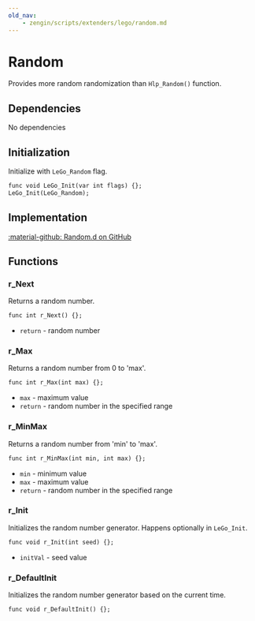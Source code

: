 ```yaml
---
old_nav:
    - zengin/scripts/extenders/lego/random.md
---
```

# Random
Provides more random randomization than `Hlp_Random()` function.

## Dependencies
No dependencies

## Initialization
Initialize with `LeGo_Random` flag.
```dae
func void LeGo_Init(var int flags) {};
LeGo_Init(LeGo_Random);
```

## Implementation
[:material-github: Random.d on GitHub](https://github.com/Lehona/LeGo/blob/dev/Random.d)

## Functions

### r_Next
Returns a random number.
```dae
func int r_Next() {};
```

- `return` - random number

### r_Max
Returns a random number from 0 to 'max'.
```dae
func int r_Max(int max) {};
```

- `max` - maximum value
- `return` - random number in the specified range

### r_MinMax
Returns a random number from 'min' to 'max'.
```dae
func int r_MinMax(int min, int max) {};
```

- `min` - minimum value
- `max` - maximum value
- `return` - random number in the specified range

### r_Init
Initializes the random number generator. Happens optionally in `LeGo_Init`.
```dae
func void r_Init(int seed) {};
```

- `initVal` - seed value

### r_DefaultInit
Initializes the random number generator based on the current time.
```dae
func void r_DefaultInit() {};
```
